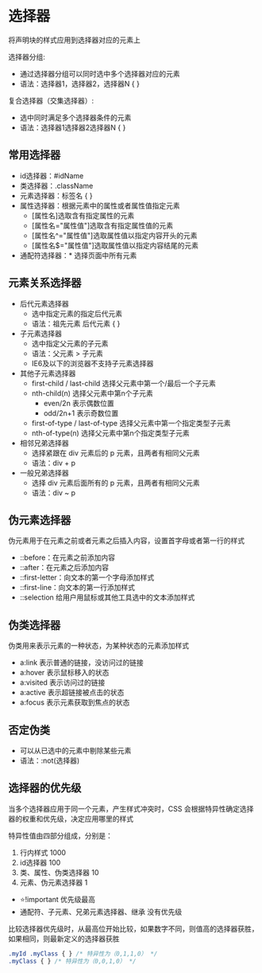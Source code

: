 # 选择器
将声明块的样式应用到选择器对应的元素上

选择器分组: 
- 通过选择器分组可以同时选中多个选择器对应的元素
- 语法：选择器1，选择器2，选择器N {  }

复合选择器（交集选择器）:
- 选中同时满足多个选择器条件的元素
- 语法：选择器1选择器2选择器N {  }

## 常用选择器
- id选择器：#idName
- 类选择器：.className
- 元素选择器：标签名 {  }
- 属性选择器：根据元素中的属性或者属性值指定元素
  - [属性名]选取含有指定属性的元素
  - [属性名="属性值"]选取含有指定属性值的元素
  - [属性名^="属性值"]选取属性值以指定内容开头的元素
  - [属性名$="属性值"]选取属性值以指定内容结尾的元素
- 通配符选择器：* 选择页面中所有元素

## 元素关系选择器
- 后代元素选择器
  - 选中指定元素的指定后代元素
  - 语法：祖先元素 后代元素 {  }
- 子元素选择器
  - 选中指定父元素的子元素
  - 语法：父元素 > 子元素
  - IE6及以下的浏览器不支持子元素选择器
- 其他子元素选择器
  - first-child / last-child 选择父元素中第一个/最后一个子元素
  - nth-child(n) 选择父元素中第n个子元素
    - even/2n 表示偶数位置
    - odd/2n+1 表示奇数位置
  - first-of-type / last-of-type 选择父元素中第一个指定类型子元素
  - nth-of-type(n) 选择父元素中第n个指定类型子元素
- 相邻兄弟选择器
  - 选择紧跟在 div 元素后的 p 元素，且两者有相同父元素
  - 语法：div + p
- 一般兄弟选择器
  - 选择 div 元素后面所有的 p 元素，且两者有相同父元素
  - 语法：div ~ p

## 伪元素选择器
伪元素用于在元素之前或者元素之后插入内容，设置首字母或者第一行的样式
- ::before：在元素之前添加内容
- ::after：在元素之后添加内容
- ::first-letter：向文本的第一个字母添加样式
- ::first-line：向文本的第一行添加样式
- ::selection 给用户用鼠标或其他工具选中的文本添加样式

## 伪类选择器
伪类用来表示元素的一种状态，为某种状态的元素添加样式
- a:link 表示普通的链接，没访问过的链接
- a:hover 表示鼠标移入的状态
- a:visited 表示访问过的链接
- a:active 表示超链接被点击的状态
- a:focus 表示元素获取到焦点的状态
## 否定伪类
- 可以从已选中的元素中剔除某些元素
- 语法：:not(选择器)

## 选择器的优先级
当多个选择器应用于同一个元素，产生样式冲突时，CSS 会根据特异性确定选择器的权重和优先级，决定应用哪里的样式

特异性值由四部分组成，分别是：
1. 行内样式 1000
2. id选择器 100
3. 类、属性、伪类选择器 10
4. 元素、伪元素选择器 1

- ⭐️!important 优先级最高
- 通配符、子元素、兄弟元素选择器、继承 没有优先级  

比较选择器优先级时，从最高位开始比较，如果数字不同，则值高的选择器获胜，如果相同，则最新定义的选择器获胜
```css
.myId .myClass { } /* 特异性为（0,1,1,0） */
.myClass { } /* 特异性为（0,0,1,0） */
```
